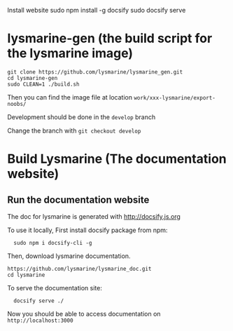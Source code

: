 Install website
sudo npm install -g docsify
sudo docsify serve 


# lysmarine-gen (the build script for the lysmarine image)
```
git clone https://github.com/lysmarine/lysmarine_gen.git
cd lysmarine-gen
sudo CLEAN=1 ./build.sh
```

Then you can find the image file at location `work/xxx-lysmarine/export-noobs/`


Development should be done in the `develop` branch

Change the branch with `git checkout develop`





# Build Lysmarine (The documentation website)


## Run the documentation website

The doc for lysmarine is generated with http://docsify.js.org

To use it locally, First install docsify package from npm:
```
  sudo npm i docsify-cli -g
```

Then, download lysmarine documentation.
```
https://github.com/lysmarine/lysmarine_doc.git
cd lysmarine
```


To serve the documentation site:
```
  docsify serve ./
```
Now you should be able to access documentation on `http://localhost:3000`

